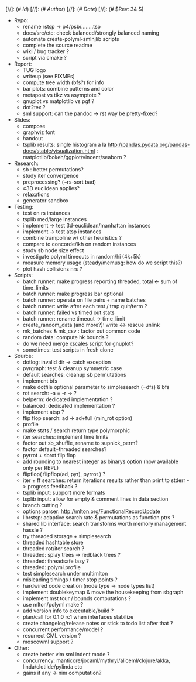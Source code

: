 
[//]: (# $Id$)
[//]: (# $Author$)
[//]: (# $Date$)
[//]: (# $Rev: 34 $)

* Repo:
    - rename rstsp -> p4/psb/........tsp
    - docs/src/etc: check balanced/strongly balanced naming
    - automate create-polyml-smlnjlib scripts
    - complete the source readme
    - wiki / bug tracker ?
    - script via cmake ?
* Report:
    - TUG logo
    - writeup (see FIXMEs)
    - compute tree width (bfs?) for info
    - bar plots: combine patterns and color
    - metapost vs tikz vs asymptote ?
    - gnuplot vs matplotlib vs pgf ?
    - dot2tex ?
    - sml support: can the pandoc -> rst way be pretty-fixed?
* Slides:
    - compose
    - graphviz font
    - handout
    - tsplib results: single histogram a la http://pandas.pydata.org/pandas-docs/stable/visualization.html : matplotlib/bokeh/ggplot/vincent/seaborn ?
* Research:
    - sb : better permutations?
    - study iter convergence
    - preprocessing? (~rs-sort bad)
    - ≥3D euclidean applies?
    - relaxations
    - generator sandbox
* Testing:
    - test on rs instances
    - tsplib med/large instances
    - implement -> test 3d-euclidean/manhattan instances
    - implement -> test atsp instances
    - combine trampoline w/ other heuristics ?
    - compare to concorde/lkh on random instances
    - study sb node size effect
    - investigate polyml timeouts in random/hi (4k+5k)
    - measure memory usage (steady/memusg: how do we script this?)
    - plot hash collisions nrs ?
* Scripts:
    - batch runner: make progress reporting threaded, total <- sum of time_limits
    - batch runner: make progress bar optional
    - batch runner: operate on file pairs + name batches
    - batch runner: write after each test / trap quit/term ?
    - batch runner: failed vs timed out stats
    - batch runner: rename timeout -> time_limit
    - create_random_data (and more?): write <-> rescue unlink
    - mk_batches & mk_csv : factor out common code
    - random data: compute hk bounds ?
    - do we need merge xscales script for gnuplot?
    - sometimes: test scripts in fresh clone
* Source:
    - dotlog: invalid dir -> catch exception
    - pyrgraph: test & cleanup symmetric case
    - default searches: cleanup sb permutations
    - implement bfs
    - make dotfile optional parameter to simplesearch (=dfs) & bfs
    - rot search: -a = -r -> ?
    - belperm: dedicated implementation ?
    - balanced: dedicated implementation ?
    - implement atsp ?
    - flip flop search: ad -> ad+full (min_rot option)
    - profile
    - make stats / search return type polymorphic
    - iter searches: implement time limits
    - factor out sb_shuffle, rename to supnick_perm?
    - factor default+threaded searches?
    - pyrrot + sbrot flip flop
    - add rounding to nearest integer as binarys option (now available only per REPL)
    - flipflop( flipflop(ad, pyr), pyrrot ) ?
    - iter + ff searches: return iterations results rather than print to stderr -> progress feedback ?
    - tsplib input: support more formats
    - tsplib input: allow for empty & comment lines in data section
    - branch cutting ?
    - options parser: http://mlton.org/FunctionalRecordUpdate
    - librstsp: adaptive search rate & permutations as function ptrs ?
    - shared lib interface: search transforms worth memory management hassle ?
    - try threaded storage + simplesearch
    - threaded hashtable store
    - threaded rot/iter search ?
    - threaded: splay trees -> redblack trees ?
    - threaded: threadsafe lazy ?
    - threaded: polyml.profile
    - test simplesearch under multimlton
    - misleading timings / timer stop points ?
    - hardwired code creation (node type -> node types list)
    - implement doublekeymap & move the housekeeping from sbgraph
    - implement mst tour / bounds computations ?
    - use mlton/polyml make ?
    - add version info to executable/build ?
    - plan/call for 0.1.0 rc1 when interfaces stabilize
    - create changelog/release notes or stick to todo list after that ?
    - concurrent performance/model ?
    - resurrect CML version ?
    - moscowml support ?
* Other:
    - create better vim sml indent mode ?
    - concurrency: manticore/jocaml/mythryl/aliceml/clojure/akka,
                   linda/clotilde/pylinda etc
    - gains if any -> nim computation?
